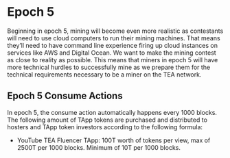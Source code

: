 # Epoch 5
Beginning in epoch 5, mining will become even more realistic as contestants will need to use cloud computers to run their mining machines. That means they’ll need to have command line experience firing up cloud instances on services like AWS and Digital Ocean. We want to make the mining contest as close to reality as possible. This means that miners in epoch 5 will have more technical hurdles to successfully mine as we prepare them for the technical requirements necessary to be a miner on the TEA network.

## Epoch 5 Consume Actions
In epoch 5, the consume action automatically happens every 1000 blocks. The following amount of TApp tokens are purchased and distributed to hosters and TApp token investors according to the following formula:

- YouTube TEA Fluencer TApp:  100T worth of tokens per view, max of 2500T per 1000 blocks. Minimum of 10T per 1000 blocks.

